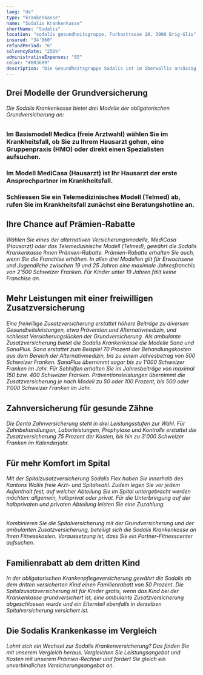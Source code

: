 ```yaml
---
lang: "de"
type: "krankenkasse"
name: "Sodalis Krankenkasse"
shortName: "Sodalis"
location: "sodalis gesundheitsgruppe, Furkastrasse 18, 3900 Brig-Glis"
insured: "34'060"
refundPeriod: "6"
solvencyRate: "256%"
administrativeExpenses: "85"
color: "#803689"
description: "Die Gesundheitsgruppe Sodalis ist im Oberwallis ansässig und betreut dort seit mehr als 50 Jahren einen wachsenden Kundenstamm. Im Jahr 2018 zählte die Krankenkasse rund 36'000 Versicherungsnehmer in der Grundversicherung. Neben der obligatorischen Krankenpflegeversicherung bietet das Unternehmen auch eine Reihe von Zusatzversicherungen an. Schauen Sie sich Leistungen und Prämien der Krankenversicherung im Vergleich an und finden Sie heraus, ob sich ein Wechsel lohnt."
---
```


## Drei Modelle der Grundversicherung

###### Die Sodalis Krankenkasse bietet drei Modelle der obligatorischen Grundversicherung an:

### Im Basismodell Medica (freie Arztwahl) wählen Sie im Krankheitsfall, ob Sie zu Ihrem Hausarzt gehen, eine Gruppenpraxis (HMO) oder direkt einen Spezialisten aufsuchen.

### Im Modell MediCasa (Hausarzt) ist Ihr Hausarzt der erste Ansprechpartner im Krankheitsfall.

### Schliessen Sie ein Telemedizinisches Modell (Telmed) ab, rufen Sie im Krankheitsfall zunächst eine Beratungshotline an.

## Ihre Chance auf Prämien-Rabatte

###### Wählen Sie eines der alternativen Versicherungsmodelle, MediCasa (Hausarzt) oder das Telemedizinische Modell (Telmed), gewährt die Sodalis Krankenkasse Ihnen Prämien-Rabatte. Prämien-Rabatte erhalten Sie auch, wenn Sie die Franchise erhöhen. In allen drei Modellen gilt für Erwachsene und Jugendliche zwischen 19 und 25 Jahren eine maximale Jahresfranchis von 2'500 Schweizer Franken. Für Kinder unter 19 Jahren fällt keine Franchise an.

## Mehr Leistungen mit einer freiwilligen Zusatzversicherung

###### Eine freiwillige Zusatzversicherung erstattet höhere Beiträge zu diversen Gesundheitsleistungen, etwa Prävention und Alternativmedizin, und schliesst Versicherungslücken der Grundversicherung. Als ambulante Zusatzversicherung bietet die Sodalis Krankenkasse die Modelle Sana und SanaPlus. Sana erstattet zum Beispiel 70 Prozent der Behandlungskosten aus dem Bereich der Alternativmedizin, bis zu einem Jahresbetrag von 500 Schweizer Franken. SanaPlus übernimmt sogar bis zu 1'000 Schweizer Franken im Jahr. Für Sehhilfen erhalten Sie im Jahresbeiträge von maximal 150 bzw. 400 Schweizer Franken. Präventionsleistungen übernimmt die Zusatzversicherung je nach Modell zu 50 oder 100 Prozent, bis 500 oder 1'000 Schweizer Franken im Jahr.

## Zahnversicherung für gesunde Zähne

###### Die Denta Zahnversicherung steht in drei Leistungsstufen zur Wahl. Für Zahnbehandlungen, Laborleistungen, Prophylaxe und Kontrolle erstattet die Zusatzversicherung 75 Prozent der Kosten, bis hin zu 3'000 Schweizer Franken im Kalenderjahr.

## Für mehr Komfort im Spital

###### Mit der Spitalzusatzversicherung Sodalis Flex haben Sie innerhalb des Kantons Wallis freie Arzt- und Spitalwahl. Zudem legen Sie vor jedem Aufenthalt fest, auf welcher Abteilung Sie im Spital untergebracht werden möchten: allgemein, halbprivat oder privat. Für die Unterbringung auf der halbprivaten und privaten Abteilung leisten Sie eine Zuzahlung.

###### Kombinieren Sie die Spitalversicherung mit der Grundversicherung und der ambulanten Zusatzversicherung, beteiligt sich die Sodalis Krankenkasse an Ihren Fitnesskosten. Voraussetzung ist, dass Sie ein Partner-Fitnesscenter aufsuchen.

## Familienrabatt ab dem dritten Kind

###### In der obligatorischen Krankenpflegeversicherung gewährt die Sodalis ab dem dritten versicherten Kind einen Familienrabatt von 50 Prozent. Die Spitalzusatzversicherung ist für Kinder gratis, wenn das Kind bei der Krankenkasse grundversichert ist, eine ambulante Zusatzversicherung abgeschlossen wurde und ein Elternteil ebenfalls in derselben Spitalversicherung versichert ist.

## Die Sodalis Krankenkasse im Vergleich

###### Lohnt sich ein Wechsel zur Sodalis Krankenversicherung? Das finden Sie mit unserem Vergleich heraus. Vergleichen Sie Leistungsangebot und Kosten mit unserem Prämien-Rechner und fordert Sie gleich ein unverbindliches Versicherungsangebot an.
